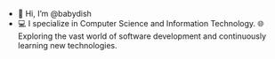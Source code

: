 - 👋 Hi, I’m @babydish
- 💻 I specialize in Computer Science and Information Technology.
  🌐 Exploring the vast world of software development and continuously learning new technologies.


<!---
babydish/babydish is a ✨ special ✨ repository because its `README.md` (this file) appears on your GitHub profile.
You can click the Preview link to take a look at your changes.
--->

